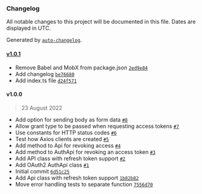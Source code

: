 ### Changelog

All notable changes to this project will be documented in this file. Dates are displayed in UTC.

Generated by [`auto-changelog`](https://github.com/CookPete/auto-changelog).

#### [v1.0.1](https://git.amalgama.co/amalgama/packages/compare/v1.0.0...v1.0.1)

- Remove Babel and MobX from package.json [`2ed9e84`](https://git.amalgama.co/amalgama/packages/commit/2ed9e845b4bbcadc3661812d8e6a400556c05503)
- Add changelog [`be76680`](https://git.amalgama.co/amalgama/packages/commit/be766800e07a1911ad52e6f5fa9619b07662944a)
- Add index.ts file [`d24f571`](https://git.amalgama.co/amalgama/packages/commit/d24f571eaef64a5a5f8e2a8fa88434857d58552a)

#### v1.0.0

> 23 August 2022

- Add option for sending body as form data [`#8`](https://git.amalgama.co/amalgama/packages/pull/8)
- Allow grant type to be passed when requesting access tokens [`#7`](https://git.amalgama.co/amalgama/packages/pull/7)
- Use constants for HTTP status codes [`#6`](https://git.amalgama.co/amalgama/packages/pull/6)
- Test how Axios clients are created [`#5`](https://git.amalgama.co/amalgama/packages/pull/5)
- Add method to Api for revoking access [`#4`](https://git.amalgama.co/amalgama/packages/pull/4)
- Add method to AuthApi for revoking an access token [`#3`](https://git.amalgama.co/amalgama/packages/pull/3)
- Add API class with refresh token support [`#2`](https://git.amalgama.co/amalgama/packages/pull/2)
- Add OAuth2 AuthApi class [`#1`](https://git.amalgama.co/amalgama/packages/pull/1)
- Initial commit [`6d51c25`](https://git.amalgama.co/amalgama/packages/commit/6d51c25f6a0328a23eb2f28387cc7e6f1c59b09f)
- Add Api class with refresh token support [`1b82b82`](https://git.amalgama.co/amalgama/packages/commit/1b82b82baa04d4fe7f7f47c5a9cb8812f0db41c9)
- Move error handling tests to separate function [`7556d70`](https://git.amalgama.co/amalgama/packages/commit/7556d70445a7b94da58452222f4489da039a7228)
